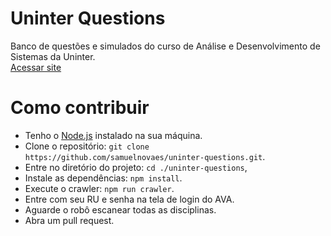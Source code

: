 # Uninter Questions
Banco de questões e simulados do curso de Análise e Desenvolvimento de Sistemas da Uninter.<br>
[Acessar site](https://samuelnovaes.github.io/uninter-questions)

# Como contribuir

- Tenho o [Node.js](https://nodejs.org/pt) instalado na sua máquina.
- Clone o repositório: `git clone https://github.com/samuelnovaes/uninter-questions.git`.
- Entre no diretório do projeto: `cd ./uninter-questions`,
- Instale as dependências: `npm install`.
- Execute o crawler: `npm run crawler`.
- Entre com seu RU e senha na tela de login do AVA.
- Aguarde o robô escanear todas as disciplinas.
- Abra um pull request.